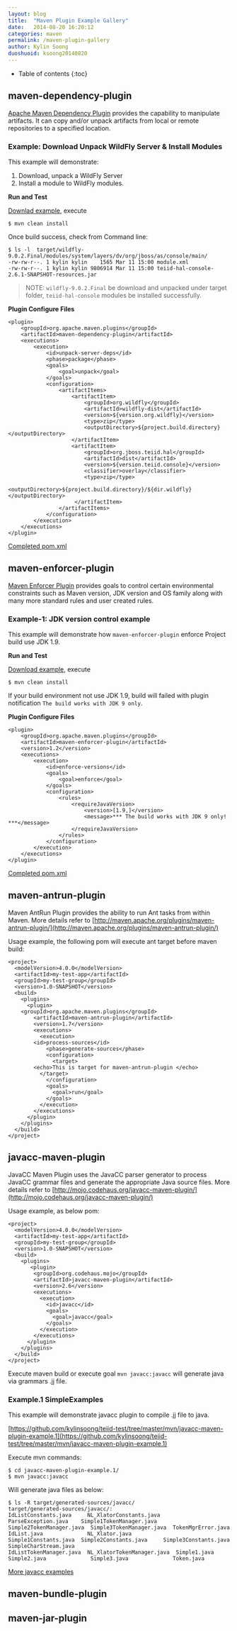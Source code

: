 ```yaml
---
layout: blog
title:  "Maven Plugin Example Gallery"
date:   2014-08-20 16:20:12
categories: maven
permalink: /maven-plugin-gallery
author: Kylin Soong
duoshuoid: ksoong20140820
---
```


* Table of contents
{:toc}

## maven-dependency-plugin

[Apache Maven Dependency Plugin](https://maven.apache.org/plugins/maven-dependency-plugin/) provides the capability to manipulate artifacts. It can copy and/or unpack artifacts from local or remote repositories to a specified location.

### Example: Download Unpack WildFly Server & Install Modules

This example will demonstrate:

1. Download, unpack a WildFly Server
2. Install a module to WildFly modules.

**Run and Test**

[Downlad example](https://github.com/kylinsoong/teiid-test/tree/master/console/build), execute

~~~
$ mvn clean install
~~~

Once build success, check from Command line:

~~~
$ ls -l  target/wildfly-9.0.2.Final/modules/system/layers/dv/org/jboss/as/console/main/
-rw-rw-r--. 1 kylin kylin    1565 Mar 11 15:00 module.xml
-rw-rw-r--. 1 kylin kylin 9806914 Mar 11 15:00 teiid-hal-console-2.6.1-SNAPSHOT-resources.jar
~~~

> NOTE: `wildfly-9.0.2.Final` be download and unpacked under target folder, `teiid-hal-console` modules be installed successfully.

**Plugin Configure Files**

~~~
<plugin>
    <groupId>org.apache.maven.plugins</groupId>
    <artifactId>maven-dependency-plugin</artifactId>
    <executions>
        <execution>
            <id>unpack-server-deps</id>
            <phase>package</phase>
            <goals>
                <goal>unpack</goal>
            </goals>
            <configuration>
                <artifactItems>
                    <artifactItem>
                        <groupId>org.wildfly</groupId>
                        <artifactId>wildfly-dist</artifactId>
                        <version>${version.org.wildfly}</version>
                        <type>zip</type>
                        <outputDirectory>${project.build.directory}</outputDirectory>
                    </artifactItem>
                    <artifactItem>
                        <groupId>org.jboss.teiid.hal</groupId>
                        <artifactId>dist</artifactId>
                        <version>${version.teiid.console}</version>
                        <classifier>overlay</classifier>
                        <type>zip</type>
                        <outputDirectory>${project.build.directory}/${dir.wildfly}</outputDirectory>
                     </artifactItem>
                </artifactItems>
            </configuration>
        </execution>
    </executions>
</plugin>
~~~

[Completed pom.xml](https://raw.githubusercontent.com/kylinsoong/teiid-test/master/console/build/pom.xml)

## maven-enforcer-plugin

[Maven Enforcer Plugin](https://maven.apache.org/enforcer/maven-enforcer-plugin/) provides goals to control certain environmental constraints such as Maven version, JDK version and OS family along with many more standard rules and user created rules.

### Example-1: JDK version control example

This example will demonstrate how `maven-enforcer-plugin` enforce Project build use JDK 1.9.

**Run and Test**

[Download example](https://github.com/kylinsoong/teiid-test/tree/master/console/enforcer-plugin-example), execute

~~~
$ mvn clean install
~~~

If your build environment not use JDK 1.9, build will failed with plugin notification `The build works with JDK 9 only`. 

**Plugin Configure Files**

~~~
<plugin>
    <groupId>org.apache.maven.plugins</groupId>
    <artifactId>maven-enforcer-plugin</artifactId>
    <version>1.2</version>
    <executions>
        <execution>
            <id>enforce-versions</id>
            <goals>
                <goal>enforce</goal>
            </goals>
            <configuration>
                <rules>
                    <requireJavaVersion>
                        <version>[1.9,]</version>
                        <message>*** The build works with JDK 9 only! ***</message>
                    </requireJavaVersion>
                </rules>
            </configuration>
        </execution>
    </executions>
</plugin>
~~~

[Completed pom.xml](https://raw.githubusercontent.com/kylinsoong/teiid-test/master/console/enforcer-plugin-example/pom.xml)

## maven-antrun-plugin

Maven AntRun Plugin provides the ability to run Ant tasks from within Maven. More details refer to [http://maven.apache.org/plugins/maven-antrun-plugin/](http://maven.apache.org/plugins/maven-antrun-plugin/)

Usage example, the following pom will execute ant target before maven build:

~~~
<project>
  <modelVersion>4.0.0</modelVersion>
  <artifactId>my-test-app</artifactId>
  <groupId>my-test-group</groupId>
  <version>1.0-SNAPSHOT</version>
  <build>
    <plugins>
      <plugin>
	<groupId>org.apache.maven.plugins</groupId>
        <artifactId>maven-antrun-plugin</artifactId>
        <version>1.7</version>
        <executions>
          <execution>
	    <id>process-sources</id>
            <phase>generate-sources</phase>
            <configuration>
              <target>
		<echo>This is target for maven-antrun-plugin </echo> 
	      </target>
            </configuration>
            <goals>
              <goal>run</goal>
            </goals>
          </execution>
        </executions>
      </plugin>
    </plugins>
  </build>
</project>
~~~

## javacc-maven-plugin

JavaCC Maven Plugin uses the JavaCC parser generator to process JavaCC grammar files and generate the appropriate Java source files. More details refer to [http://mojo.codehaus.org/javacc-maven-plugin/](http://mojo.codehaus.org/javacc-maven-plugin/)

Usage example, as below pom:

~~~
<project>
  <modelVersion>4.0.0</modelVersion>
  <artifactId>my-test-app</artifactId>
  <groupId>my-test-group</groupId>
  <version>1.0-SNAPSHOT</version>
  <build>
    <plugins>
       <plugin>
        <groupId>org.codehaus.mojo</groupId>
        <artifactId>javacc-maven-plugin</artifactId>
        <version>2.6</version>
        <executions>
          <execution>
            <id>javacc</id>
            <goals>
              <goal>javacc</goal>
            </goals>
          </execution>
        </executions>
      </plugin>
    </plugins>
  </build>
</project>
~~~

Execute maven build or execute goal `mvn javacc:javacc` will generate java via grammars .jj file.

### Example.1 SimpleExamples 

This example will demonstrate javacc plugin to compile .jj file to java.

[https://github.com/kylinsoong/teiid-test/tree/master/mvn/javacc-maven-plugin-example.1](https://github.com/kylinsoong/teiid-test/tree/master/mvn/javacc-maven-plugin-example.1)

Execute mvn commands:

~~~
$ cd javacc-maven-plugin-example.1/
$ mvn javacc:javacc
~~~

Will generate java files as below:

~~~
$ ls -R target/generated-sources/javacc/
target/generated-sources/javacc/:
IdListConstants.java     NL_XlatorConstants.java     ParseException.java    Simple1TokenManager.java  Simple2TokenManager.java  Simple3TokenManager.java  TokenMgrError.java
IdList.java              NL_Xlator.java              Simple1Constants.java  Simple2Constants.java     Simple3Constants.java     SimpleCharStream.java
IdListTokenManager.java  NL_XlatorTokenManager.java  Simple1.java           Simple2.java              Simple3.java              Token.java
~~~

[More javacc examples](https://sourceforge.net/p/dacapobench/dacapobench/ci/d13c6cf87185ce2bc92d0c2ce9dbf908c8fbfc1f/tree/tools/javacc-4.2/examples/)

## maven-bundle-plugin

## maven-jar-plugin




